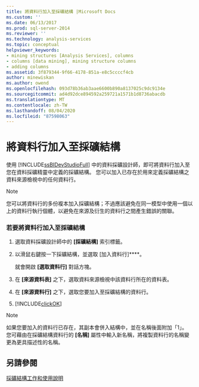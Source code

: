 ```yaml
---
title: 將資料行加入至採礦結構 |Microsoft Docs
ms.custom: ''
ms.date: 06/13/2017
ms.prod: sql-server-2014
ms.reviewer: ''
ms.technology: analysis-services
ms.topic: conceptual
helpviewer_keywords:
- mining structures [Analysis Services], columns
- columns [data mining], mining structure columns
- adding columns
ms.assetid: 3f879344-9f66-4178-851a-e8c5ccccf4cb
author: minewiskan
ms.author: owend
ms.openlocfilehash: 093d78b36ab3aae6600b890a8137025c9dc9134e
ms.sourcegitcommit: ad4d92dce894592a259721a1571b1d8736abacdb
ms.translationtype: MT
ms.contentlocale: zh-TW
ms.lasthandoff: 08/04/2020
ms.locfileid: "87598063"
---
```

# <a name="add-columns-to-a-mining-structure"></a>將資料行加入至採礦結構
  使用 [!INCLUDE[ssBIDevStudioFull](../../includes/ssbidevstudiofull-md.md)] 中的資料採礦設計師，即可將資料行加入至您在資料採礦精靈中定義的採礦結構。 您可以加入已存在於用來定義採礦結構之資料來源檢視中的任何資料行。  
  
> [!NOTE]  
>  您可以將資料行的多份複本加入採礦結構；不過應該避免在同一模型中使用一個以上的資料行執行個體，以避免在來源及衍生的資料行之間產生錯誤的關聯。  
  
### <a name="to-add-a-column-to-a-mining-structure"></a>若要將資料行加入至採礦結構  
  
1.  選取資料採礦設計師中的 **[採礦結構]** 索引標籤。  
  
2.  以滑鼠右鍵按一下採礦結構，並選取 [加入資料行]****。  
  
     就會開啟 **[選取資料行]** 對話方塊。  
  
3.  在 **[來源資料表]** 之下，選取資料來源檢視中該資料行所在的資料表。  
  
4.  在 **[來源資料行]** 之下，選取您要加入至採礦結構的資料行。  
  
5.  [!INCLUDE[clickOK](../../includes/clickok-md.md)]  
  
> [!NOTE]  
>  如果您要加入的資料行已存在，其副本會併入結構中，並在名稱後面附加「1」。 您可藉由在採礦結構資料行的 **[名稱]** 屬性中輸入新名稱，將複製資料行的名稱變更為更具描述性的名稱。  
  
## <a name="see-also"></a>另請參閱  
 [採礦結構工作和使用說明](mining-structure-tasks-and-how-tos.md)  
  
  
